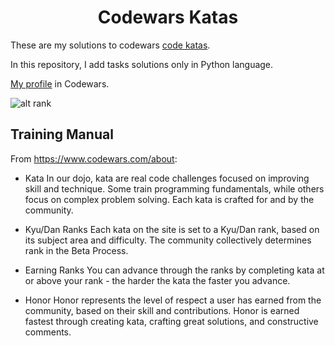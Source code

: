 <h1 align="center">Codewars Katas</h1>


These are my solutions to codewars [code katas](https://en.wikipedia.org/wiki/Kata_(programming)). 

In this repository, I add tasks solutions only in Python language. 

[My profile](https://www.codewars.com/users/eTonguzov) in Codewars.


![alt rank](https://www.codewars.com/users/eTonguzov/badges/small)
## Training Manual
From https://www.codewars.com/about:

- Kata
In our dojo, kata are real code challenges focused on improving skill and technique. Some train programming fundamentals, while others focus on complex problem solving. Each kata is crafted for and by the community.

- Kyu/Dan Ranks
Each kata on the site is set to a Kyu/Dan rank, based on its subject area and difficulty. The community collectively determines rank in the Beta Process.

- Earning Ranks
You can advance through the ranks by completing kata at or above your rank - the harder the kata the faster you advance.

- Honor
Honor represents the level of respect a user has earned from the community, based on their skill and contributions. Honor is earned fastest through creating kata, crafting great solutions, and constructive comments.